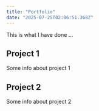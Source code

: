 ```yaml
---
title: "Portfolio"
date: "2025-07-25T02:06:51.368Z"
---
```



This is what I have done …


## Project 1

Some info about project 1


## Project 2

Some info about project 2

